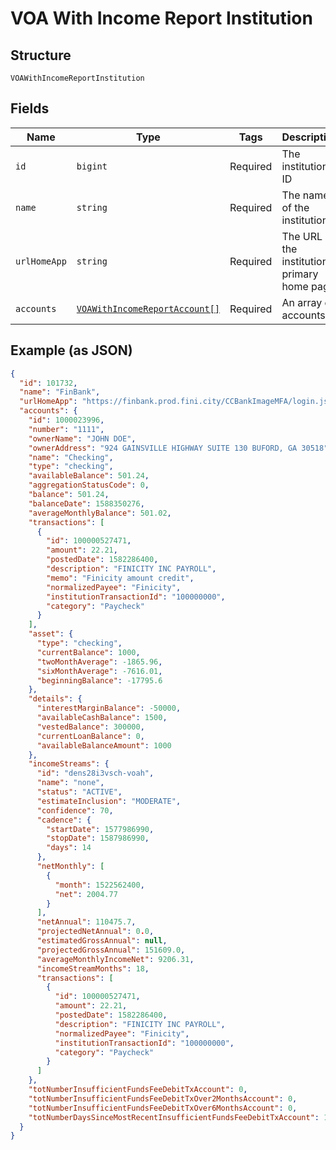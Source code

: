 
# VOA With Income Report Institution

## Structure

`VOAWithIncomeReportInstitution`

## Fields

| Name | Type | Tags | Description |
|  --- | --- | --- | --- |
| `id` | `bigint` | Required | The institution ID |
| `name` | `string` | Required | The name of the institution |
| `urlHomeApp` | `string` | Required | The URL of the institution’s primary home page |
| `accounts` | [`VOAWithIncomeReportAccount[]`](../../doc/models/voa-with-income-report-account.md) | Required | An array of accounts |

## Example (as JSON)

```json
{
  "id": 101732,
  "name": "FinBank",
  "urlHomeApp": "https://finbank.prod.fini.city/CCBankImageMFA/login.jsp",
  "accounts": {
    "id": 1000023996,
    "number": "1111",
    "ownerName": "JOHN DOE",
    "ownerAddress": "924 GAINSVILLE HIGHWAY SUITE 130 BUFORD, GA 30518",
    "name": "Checking",
    "type": "checking",
    "availableBalance": 501.24,
    "aggregationStatusCode": 0,
    "balance": 501.24,
    "balanceDate": 1588350276,
    "averageMonthlyBalance": 501.02,
    "transactions": [
      {
        "id": 100000527471,
        "amount": 22.21,
        "postedDate": 1582286400,
        "description": "FINICITY INC PAYROLL",
        "memo": "Finicity amount credit",
        "normalizedPayee": "Finicity",
        "institutionTransactionId": "100000000",
        "category": "Paycheck"
      }
    ],
    "asset": {
      "type": "checking",
      "currentBalance": 1000,
      "twoMonthAverage": -1865.96,
      "sixMonthAverage": -7616.01,
      "beginningBalance": -17795.6
    },
    "details": {
      "interestMarginBalance": -50000,
      "availableCashBalance": 1500,
      "vestedBalance": 300000,
      "currentLoanBalance": 0,
      "availableBalanceAmount": 1000
    },
    "incomeStreams": {
      "id": "dens28i3vsch-voah",
      "name": "none",
      "status": "ACTIVE",
      "estimateInclusion": "MODERATE",
      "confidence": 70,
      "cadence": {
        "startDate": 1577986990,
        "stopDate": 1587986990,
        "days": 14
      },
      "netMonthly": [
        {
          "month": 1522562400,
          "net": 2004.77
        }
      ],
      "netAnnual": 110475.7,
      "projectedNetAnnual": 0.0,
      "estimatedGrossAnnual": null,
      "projectedGrossAnnual": 151609.0,
      "averageMonthlyIncomeNet": 9206.31,
      "incomeStreamMonths": 18,
      "transactions": [
        {
          "id": 100000527471,
          "amount": 22.21,
          "postedDate": 1582286400,
          "description": "FINICITY INC PAYROLL",
          "normalizedPayee": "Finicity",
          "institutionTransactionId": "100000000",
          "category": "Paycheck"
        }
      ]
    },
    "totNumberInsufficientFundsFeeDebitTxAccount": 0,
    "totNumberInsufficientFundsFeeDebitTxOver2MonthsAccount": 0,
    "totNumberInsufficientFundsFeeDebitTxOver6MonthsAccount": 0,
    "totNumberDaysSinceMostRecentInsufficientFundsFeeDebitTxAccount": 120
  }
}
```

